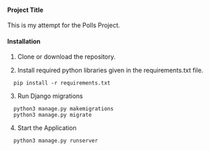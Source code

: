 #### Project Title
This is my attempt for the Polls Project.

#### Installation

1. Clone or download the repository.

2. Install required python libraries given in the requirements.txt file.
```
  pip install -r requirements.txt
```
3. Run Django migrations
```
  python3 manage.py makemigrations
  python3 manage.py migrate
```
4. Start the Application
```
  python3 manage.py runserver
```
